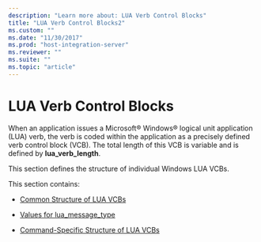 ```yaml
---
description: "Learn more about: LUA Verb Control Blocks"
title: "LUA Verb Control Blocks2"
ms.custom: ""
ms.date: "11/30/2017"
ms.prod: "host-integration-server"
ms.reviewer: ""
ms.suite: ""
ms.topic: "article"
---
```

# LUA Verb Control Blocks
When an application issues a Microsoft® Windows® logical unit application (LUA) verb, the verb is coded within the application as a precisely defined verb control block (VCB). The total length of this VCB is variable and is defined by **lua_verb_length**.  
  
 This section defines the structure of individual Windows LUA VCBs.  
  
 This section contains:  
  
-   [Common Structure of LUA VCBs](../core/common-structure-of-lua-vcbs1.md)  
  
-   [Values for lua_message_type](../core/values-for-lua-message-type2.md)  
  
-   [Command-Specific Structure of LUA VCBs](../core/command-specific-structure-of-lua-vcbs2.md)
